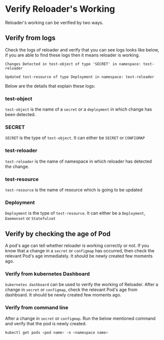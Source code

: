 # Verify Reloader's Working

Reloader's working can be verified by two ways.

## Verify from logs

Check the logs of reloader and verify that you can see logs looks like below, if you are able to find these logs then it means reloader is working.

```text
Changes Detected in test-object of type 'SECRET' in namespace: test-reloader

Updated test-resource of type Deployment in namespace: test-reloader
```

Below are the details that explain these logs:

### test-object

`test-object` is the name of a `secret` or a `deployment` in which change has been detected.

### SECRET

`SECRET` is the type of `test-object`. It can either be `SECRET` or `CONFIGMAP`

### test-reloader

`test-reloader` is the name of namespace in which reloader has detected the change.

### test-resource

`test-resource` is the name of resource which is going to be updated

### Deployment

`Deployment` is the type of `test-resource`. It can either be a `Deployment`, `Daemonset` or `Statefulset`

## Verify by checking the age of Pod

A pod's age can tell whether reloader is working correctly or not. If you know that a change in a `secret` or `configmap` has occurred, then check the relevant Pod's age immediately. It should be newly created few moments ago.

### Verify from kubernetes Dashboard

`kubernetes dashboard` can be used to verify the working of Reloader. After a change in `secret` or `configmap`, check the relevant Pod's age from dashboard. It should be newly created few moments ago.

### Verify from command line

After a change in `secret` or `configmap`. Run the below mentioned command and verify that the pod is newly created.

```bash
kubectl get pods <pod name> -n <namespace name>
```
